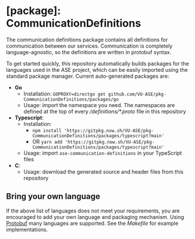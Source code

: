 # [package]: CommunicationDefinitions

The communication definitions package contains all definitions for communication between our services. Communication is completely language-agnostic, so the definitions are written in protobuf syntax.

To get started quickly, this repository automatically builds packages for the languages used in the ASE project, which can be easily imported using the standard package manager. Current auto-generated packages are:

- **Go**
    - Installation: `GOPROXY=directgo get github.com/VU-ASE/pkg-CommunicationDefinitions/packages/go`
    - Usage: import the namespace you need. The namespaces are defined at the top of every _/definitions/*.proto_ file in this repository
- **Typescript**: 
    - Installation:
        - `npm install 'https://gitpkg.now.sh/VU-ASE/pkg-CommunicationDefinitions/packages/typescript?main'`
        - OR `yarn add 'https://gitpkg.now.sh/VU-ASE/pkg-CommunicationDefinitions/packages/typescript?main'`
    - Usage: import `ase-communication-definitions` in your TypeScript files
- **C**:
    - Usage: download the generated source and header files from this repository

## Bring your own language

If the above list of languages does not meet your requirements, you are encouraged to add your own language and packaging mechanism. Using [Protobuf](https://github.com/protocolbuffers/protobuf) many languages are supported. See the *Makefile* for example implementations.